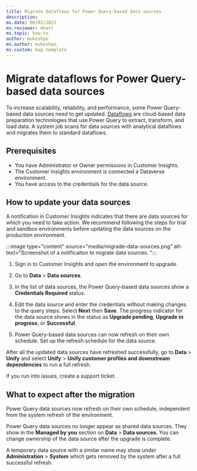 ```yaml
---
title: Migrate dataflows for Power Query-based data sources.
description: 
ms.date: 06/01/2023
ms.reviewer: mhart
ms.topic: how-to
author: mukeshpo
ms.author: mukeshpo
ms.custom: bap-template
---
```


# Migrate dataflows for Power Query-based data sources

To increase scalability, reliability, and performance, some Power Query-based data sources need to get updated. [Dataflows](/power-query/dataflows/understanding-differences-between-analytical-standard-dataflows) are cloud-based data preparation technologies that use Power Query to extract, transform, and load data. A system job scans for data sources with analytical dataflows and migrates them to standard dataflows.

## Prerequisites

- You have Administrator or Owner permissions in Customer Insights.
- The Customer Insights environment is connected a Dataverse environment.
- You have access to the credentials for the data source.

## How to update your data sources  

A notification in Customer Insights indicates that there are data sources for which you need to take action.
We recommend following the steps for trial and sandbox environments before updating the data sources on the production environment.  

:::image type="content" source="media/migrade-data-sources.png" alt-text="Screenshot of a notificaiton to migrate data sources. ":::

1. Sign in to Customer Insights and open the environment to upgrade.

1. Go to **Data** > **Data sources**.  

1. In the list of data sources, the Power Query-based data sources show a **Credentials Required** status.

1. Edit the data source and enter the credentials without making changes to the query steps. Select **Next** then **Save**. The progress indicator for the data source shows in the status as **Upgrade pending**, **Upgrade in progress**, or **Successful**.

1. Power Query-based data sources can now refresh on their own schedule. Set up the refresh schedule for the data source.

After all the updated data sources have refreshed successfully, go to **Data** > **Unify** and select **Unify** > **Unify customer profiles and downstream dependencies** to run a full refresh.

If you run into issues, create a support ticket.  

## What to expect after the migration

Power Query data sources now refresh on their own schedule, independent from the system refresh of the environment.

Power Query data sources no longer appear as shared data sources. They show in the **Managed by you** section on **Data** > **Data sources**. You can change ownership of the data source after the upgrade is complete.

A temporary data source with a similar name may show under **Administration** > **System** which gets removed by the system after a full successful refresh.
